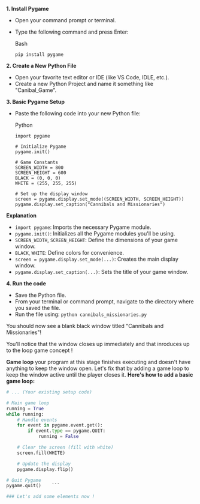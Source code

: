 **1. Install Pygame**

- Open your command prompt or terminal.
- Type the following command and press Enter:
    
    Bash
    
    ```
    pip install pygame
    ```
    

**2. Create a New Python File**

- Open your favorite text editor or IDE (like VS Code, IDLE, etc.).
- Create a new Python Project and name it something like "Canibal_Game".

**3. Basic Pygame Setup**

- Paste the following code into your new Python file:
    
    Python
    
    ```
    import pygame
    
    # Initialize Pygame
    pygame.init()
    
    # Game Constants
    SCREEN_WIDTH = 800
    SCREEN_HEIGHT = 600
    BLACK = (0, 0, 0)
    WHITE = (255, 255, 255)
    
    # Set up the display window
    screen = pygame.display.set_mode((SCREEN_WIDTH, SCREEN_HEIGHT))
    pygame.display.set_caption("Cannibals and Missionaries")
    ```
    

**Explanation**

- `import pygame`: Imports the necessary Pygame module.
- `pygame.init()`: Initializes all the Pygame modules you'll be using.
- `SCREEN_WIDTH`, `SCREEN_HEIGHT`: Define the dimensions of your game window.
- `BLACK`, `WHITE`: Define colors for convenience.
- `screen = pygame.display.set_mode(...)`: Creates the main display window.
- `pygame.display.set_caption(...)`: Sets the title of your game window.

**4. Run the code**

- Save the Python file.
- From your terminal or command prompt, navigate to the directory where you saved the file.
- Run the file using: `python cannibals_missionaries.py`

You should now see a blank black window titled "Cannibals and Missionaries"!

You'll notice that the window closes up immediately and that inroduces up to the loop game concept !

**Game loop**
your program at this stage finishes executing and doesn't have anything to keep the window open.
Let's fix that by adding a game loop to keep the window active until the player closes it.
**Here's how to add a basic game loop:**

```Python
# ... (Your existing setup code)

# Main game loop
running = True
while running:
    # Handle events
    for event in pygame.event.get():
        if event.type == pygame.QUIT:
            running = False

    # Clear the screen (fill with white)
    screen.fill(WHITE)

    # Update the display
    pygame.display.flip()

# Quit Pygame
pygame.quit()    ```

### Let's add some elements now ! 